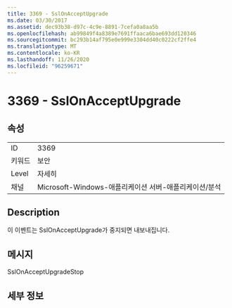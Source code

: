 ```yaml
---
title: 3369 - SslOnAcceptUpgrade
ms.date: 03/30/2017
ms.assetid: dec93b38-d97c-4c9e-8891-7cefa0a8aa5b
ms.openlocfilehash: ab99849f4a8389e7691ffaaca6bae693dd120346
ms.sourcegitcommit: bc293b14af795e0e999e3304dd40c0222cf2ffe4
ms.translationtype: MT
ms.contentlocale: ko-KR
ms.lasthandoff: 11/26/2020
ms.locfileid: "96259671"
---
```

# <a name="3369---sslonacceptupgrade"></a>3369 - SslOnAcceptUpgrade

## <a name="properties"></a>속성  
  
|||  
|-|-|  
|ID|3369|  
|키워드|보안|  
|Level|자세히|  
|채널|Microsoft-Windows-애플리케이션 서버-애플리케이션/분석|  
  
## <a name="description"></a>Description  

 이 이벤트는 SslOnAcceptUpgrade가 중지되면 내보내집니다.  
  
## <a name="message"></a>메시지  

 SslOnAcceptUpgradeStop  
  
## <a name="details"></a>세부 정보
